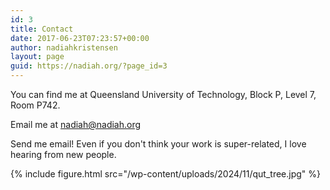 ```yaml
---
id: 3
title: Contact
date: 2017-06-23T07:23:57+00:00
author: nadiahkristensen
layout: page
guid: https://nadiah.org/?page_id=3
---
```


You can find me at Queensland University of Technology, Block P, Level 7, Room P742.

Email me at nadiah@nadiah.org

Send me email! Even if you don't think your work is super-related, I love hearing from new people.

{%
    include figure.html
    src="/wp-content/uploads/2024/11/qut_tree.jpg"
%}

